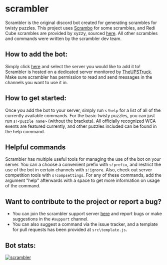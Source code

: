 # scrambler
Scrambler is the original discord bot created for generating scrambles for twisty puzzles.
This project uses [Scrambo](https://github.com/nickcolley/scrambo) for some scrambles, and Redi Cube scrambles are provided by xyzzy, sourced [here](https://torchlight.github.io/rediscrambler.js). All other scrambles and commands were written by the scrambler dev team. 

## How to add the bot:
Simply click [here](https://discordapp.com/oauth2/authorize?client_id=603602729805414480&permissions=130048&scope=bot) and select the server you would like to add it to! Scrambler is hosted on a dedicated server monitored by [TheUPSTruck](https://github.com/DiscordGod/). Make sure scrambler has permission to read and send messages in the channels you want to use it in.

## How to get started:
Once you add the bot to your server, simply run `s!help` for a list of all of the currently available commands. For the basic twisty puzzles, you can just run `s!<puzzle name>` (without the brackets). All officially recognized WCA events are featured currently, and other puzzles included can be found in the help command.

## Helpful commands
Scrambler has multiple useful tools for managing the use of the bot on your server. You can a choose a convenient prefix with `s!prefix`, and restrict the use of the bot in certain channels with `s!ignore`. Also, check out server competition tools with `s!compsettings`. For any of these commands, add the argument "help" afterwards with a space to get more information on usage of the command.

## Want to contribute to the project or report a bug?
  - You can join the scrambler support server [here](https://discord.gg/XBa52r2) and report bugs or make suggestions in the     `#support` channel.
  - You can also suggest a command via the issue tracker, and a template for pull requests has been provided at `src\template.js`.

## Bot stats:
<a href="https://discordbots.org/bot/603602729805414480" >
  <img src="https://discordbots.org/api/widget/603602729805414480.svg" alt="scrambler" />
</a>
